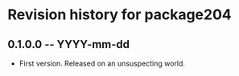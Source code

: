 # Revision history for package204

## 0.1.0.0 -- YYYY-mm-dd

* First version. Released on an unsuspecting world.
